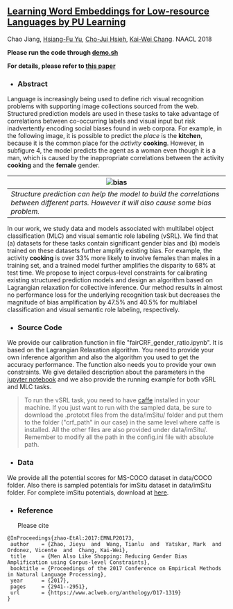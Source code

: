 
## [Learning Word Embeddings for Low-resource Languages by PU Learning](https://arxiv.org/abs/1805.03366) ##
Chao Jiang, [Hsiang-Fu Yu](http://www.cs.utexas.edu/~rofuyu/), [Cho-Jui Hsieh](http://www.stat.ucdavis.edu/~chohsieh/rf/), [Kai-Wei Chang](http://web.cs.ucla.edu/~kwchang/). NAACL 2018

**Please run the code through [demo.sh](https://github.com/uclanlp/MFEmbedding/blob/master/demo.sh)**

**For details, please refer to [this paper](https://arxiv.org/pdf/1805.03366.pdf)**


- ### Abstract

Language is increasingly being used to define rich visual recognition problems with supporting image collections sourced from the web. Structured prediction models are used in these tasks to take advantage of correlations between co-occurring labels and visual input but risk inadvertently encoding social biases found in web corpora. For example, in the following image, it is possible to predict  the *place* is the **kitchen**, because it is the common place for the *activity* **cooking**. However, in subfigure 4, the model predicts the agent as a woman even though it is a man, which is caused by the inappropriate correlations between the activity **cooking** and the **female** gender.

| ![bias](img/bias_teaser.png)             |
| ---------------------------------------- |
| *Structure prediction can help the model to build the correlations between different parts. However it will also cause some bias problem.* |

In our work, we study data and models associated with multilabel object classification (MLC) and visual semantic role labeling (vSRL). We find that (a) datasets for these tasks contain significant gender bias and (b) models trained on these datasets further amplify existing bias. For example, the activity **cooking** is over 33% more likely to involve females than males in a training set, and a trained model further amplifies the disparity to 68% at test time. We propose to inject corpus-level constraints for calibrating existing structured prediction models and design an algorithm based on Lagrangian relaxation for collective inference. Our method results in almost no performance loss for the underlying recognition task but decreases the magnitude of bias amplification by 47.5% and 40.5% for multilabel classification and visual semantic role labeling, respectively.


- ### Source Code

We provide our calibration function in file "fairCRF_gender_ratio.ipynb". It is based on the Lagrangian Relaxation algorithm. You need to provide your own inference algorithm and also the algorithm you used to get the accuracy performance. The function also needs you to provide your own constraints. We give detailed description about the parameters in the [jupyter notebook](https://github.com/uclanlp/reducingbias/blob/master/src/fairCRF_gender_ratio.ipynb) and we also provide the running example for both vSRL and MLC tasks. 

> To run the vSRL task, you need to have [caffe](http://caffe.berkeleyvision.org/installation.html) installed in your machine.  If you just want to run with the sampled data, be sure to download the .prototxt files from the data/imSitu/ folder and put them to the folder ("crf\_path" in our case) in the same level where caffe is installed. All the other files are also provided under data/imSitu/. Remember to modify all the path in the config.ini file with absolute path.

- ### Data

We provide all the potential scores for MS-COCO dataset in data/COCO folder.  Also there is sampled potentials for imSitu dataset in data/imSitu folder. For complete imSitu potentials, download at [here](https://s3.amazonaws.com/MY89_Transfer/crf_only.tar).

- ### Reference
  Please cite

 ```
 @InProceedings{zhao-EtAl:2017:EMNLP20173,
  author    = {Zhao, Jieyu  and  Wang, Tianlu  and  Yatskar, Mark  and  Ordonez, Vicente  and  Chang, Kai-Wei},
  title     = {Men Also Like Shopping: Reducing Gender Bias Amplification using Corpus-level Constraints},
  booktitle = {Proceedings of the 2017 Conference on Empirical Methods in Natural Language Processing},
  year      = {2017},
  pages     = {2941--2951},
  url       = {https://www.aclweb.org/anthology/D17-1319}
 }
 ```
